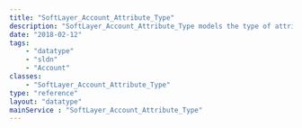 ```yaml
---
title: "SoftLayer_Account_Attribute_Type"
description: "SoftLayer_Account_Attribute_Type models the type of attribute that can be assigned to a SoftLayer customer account. "
date: "2018-02-12"
tags:
    - "datatype"
    - "sldn"
    - "Account"
classes:
    - "SoftLayer_Account_Attribute_Type"
type: "reference"
layout: "datatype"
mainService : "SoftLayer_Account_Attribute_Type"
---
```

